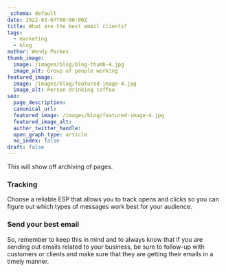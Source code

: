 ```yaml
---
_schema: default
date: 2022-03-07T00:00:00Z
title: What are the best email clients?
tags:
  - marketing
  - blog
author: Wendy Parkes
thumb_image:
  image: /images/blog/blog-thumb-4.jpg
  image_alt: Group of people working
featured_image:
  image: /images/blog/featured-image-4.jpg
  image_alt: Person drinking coffee
seo:
  page_description:
  canonical_url:
  featured_image: /images/blog/featured-image-4.jpg
  featured_image_alt:
  author_twitter_handle:
  open_graph_type: article
  no_index: false
draft: false
---
```


This will show off archiving of pages.


### Tracking

Choose a reliable ESP that allows you to track opens and clicks so you can figure out which types of messages work best for your audience.

### Send your best email

So, remember to keep this in mind and to always know that if you are sending out emails related to your business, be sure to follow-up with customers or clients and make sure that they are getting their emails in a timely manner.
